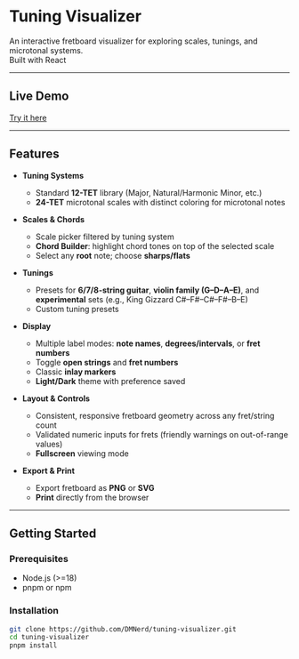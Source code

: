# Tuning Visualizer

An interactive fretboard visualizer for exploring scales, tunings, and microtonal systems.  
Built with React

---

## Live Demo

[Try it here](https://tune.nrds.cz/)

---

## Features

* **Tuning Systems**

  * Standard **12-TET** library (Major, Natural/Harmonic Minor, etc.)
  * **24-TET** microtonal scales with distinct coloring for microtonal notes

* **Scales & Chords**

  * Scale picker filtered by tuning system
  * **Chord Builder**: highlight chord tones on top of the selected scale
  * Select any **root** note; choose **sharps/flats**

* **Tunings**

  * Presets for **6/7/8-string guitar**, **violin family (G–D–A–E)**, and **experimental** sets (e.g., King Gizzard C#–F#–C#–F#–B–E)
  * Custom tuning presets

* **Display**

  * Multiple label modes: **note names**, **degrees/intervals**, or **fret numbers**
  * Toggle **open strings** and **fret numbers**
  * Classic **inlay markers**
  * **Light/Dark** theme with preference saved

* **Layout & Controls**

  * Consistent, responsive fretboard geometry across any fret/string count
  * Validated numeric inputs for frets (friendly warnings on out-of-range values)
  * **Fullscreen** viewing mode

* **Export & Print**

  * Export fretboard as **PNG** or **SVG**
  * **Print** directly from the browser

---

## Getting Started

### Prerequisites

- Node.js (>=18)
- pnpm or npm

### Installation

```bash
git clone https://github.com/DMNerd/tuning-visualizer.git
cd tuning-visualizer
pnpm install
```
